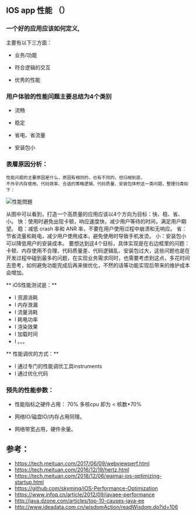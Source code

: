 ##   IOS app  性能 （）
    
  ### 一个好的应用应该如何定义,
  主要有以下三方面：
  
  + 业务/功能
  
  + 符合逻辑的交互
  
  + 优秀的性能
  
  
  ### 用户体验的性能问题主要总结为4个类别
  
  + 流畅
  
  + 稳定
  
  + 省电、省流量
  
  + 安装包小
  
  ### 表層原因分析：
    性能问题的主要原因是什么，原因有相同的，也有不同的，但归根到底，
    不外乎内存使用、代码效率、合适的策略逻辑、代码质量、安装包体积这一类问题，整理归类如下：
  
  ![性能問題](https://github.com/PeterXiao/blog/blob/master/2019/4/images/20190403095936.png)
  
  从图中可以看到，打造一个高质量的应用应该以4个方向为目标：快、稳、省、小。
  快：使用时避免出现卡顿，响应速度快，减少用户等待的时间，满足用户期望。
  稳：减低 crash 率和 ANR 率，不要在用户使用过程中崩溃和无响应。
  省：节省流量和耗电，减少用户使用成本，避免使用时导致手机发烫。
  小：安装包小可以降低用户的安装成本。
  要想达到这4个目标，具体实现是在右边框里的问题：卡顿、内存使用不合理、代码质量差、代码逻辑乱、安装包过大，这些问题也是在开发过程中碰到最多的问题，在实现业务需求同时，也需要考虑到这点，多花时间去思考，如何避免功能完成后再来做优化，不然的话等功能实现后带来的维护成本会增加。
    
  ** iOS性能测试是：**
  + l 资源消耗
  + l 内存泄漏
  + l 流量消耗
  + l 耗电功率
  + l 渲染效果
  + l 加载时间
  + l 。。。  

** 性能调优的方式：**
+ l 通过专门的性能调优工具instruments
+ l 通过优化代码


### 预先的性能参数：
+  性能指标之硬件占用： 70%  多核cpu 即为 < 核数*70%

+  网络IO/磁盘IO/内存占用同理。

+   网络带宽占用，硬件余量。








##  参考：
+ https://tech.meituan.com/2017/06/09/webviewperf.html
+ https://tech.meituan.com/2016/12/19/hertz.html
+ https://tech.meituan.com/2018/12/06/waimai-ios-optimizing-startup.html
+ https://github.com/skyming/iOS-Performance-Optimization
+ https://www.infoq.cn/article/2012/09/javaee-performance
+ http://java.dzone.com/articles/top-10-causes-java-ee
+ http://www.ideadata.com.cn/wisdomAction/readWisdom.do?id=106
